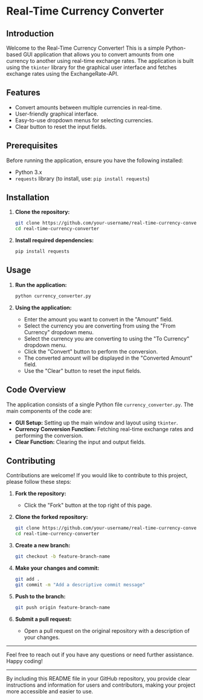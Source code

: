 # Real-Time Currency Converter

## Introduction

Welcome to the Real-Time Currency Converter! This is a simple Python-based GUI application that allows you to convert amounts from one currency to another using real-time exchange rates. The application is built using the `tkinter` library for the graphical user interface and fetches exchange rates using the ExchangeRate-API.

## Features

- Convert amounts between multiple currencies in real-time.
- User-friendly graphical interface.
- Easy-to-use dropdown menus for selecting currencies.
- Clear button to reset the input fields.

## Prerequisites

Before running the application, ensure you have the following installed:

- Python 3.x
- `requests` library (to install, use: `pip install requests`)

## Installation

1. **Clone the repository:**
   ```sh
   git clone https://github.com/your-username/real-time-currency-converter.git
   cd real-time-currency-converter
   ```

2. **Install required dependencies:**
   ```sh
   pip install requests
   ```

## Usage

1. **Run the application:**
   ```sh
   python currency_converter.py
   ```

2. **Using the application:**
   - Enter the amount you want to convert in the "Amount" field.
   - Select the currency you are converting from using the "From Currency" dropdown menu.
   - Select the currency you are converting to using the "To Currency" dropdown menu.
   - Click the "Convert" button to perform the conversion.
   - The converted amount will be displayed in the "Converted Amount" field.
   - Use the "Clear" button to reset the input fields.

## Code Overview

The application consists of a single Python file `currency_converter.py`. The main components of the code are:

- **GUI Setup:** Setting up the main window and layout using `tkinter`.
- **Currency Conversion Function:** Fetching real-time exchange rates and performing the conversion.
- **Clear Function:** Clearing the input and output fields.

## Contributing

Contributions are welcome! If you would like to contribute to this project, please follow these steps:

1. **Fork the repository:**
   - Click the "Fork" button at the top right of this page.

2. **Clone the forked repository:**
   ```sh
   git clone https://github.com/your-username/real-time-currency-converter.git
   cd real-time-currency-converter
   ```

3. **Create a new branch:**
   ```sh
   git checkout -b feature-branch-name
   ```

4. **Make your changes and commit:**
   ```sh
   git add .
   git commit -m "Add a descriptive commit message"
   ```

5. **Push to the branch:**
   ```sh
   git push origin feature-branch-name
   ```

6. **Submit a pull request:**
   - Open a pull request on the original repository with a description of your changes.


---

Feel free to reach out if you have any questions or need further assistance. Happy coding!

---

By including this README file in your GitHub repository, you provide clear instructions and information for users and contributors, making your project more accessible and easier to use.

